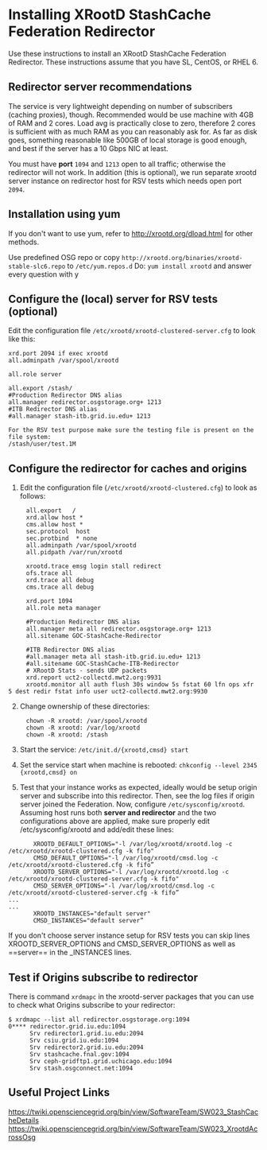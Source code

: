 # Installing XRootD StashCache Federation Redirector

Use these instructions to install an XRootD StashCache Federation Redirector. These instructions assume that you have SL, CentOS, or RHEL 6.

## Redirector server recommendations
The service is very lightweight depending on number of subscribers (caching proxies), though. Recommended would be use machine with 4GB of RAM and 2 cores. Load avg is practically close to zero, therefore 2 cores is sufficient with as much RAM as you can reasonably ask for.  As far as disk goes, something reasonable like 500GB of local storage is good enough, and best if the server has a 10 Gbps NIC at least.

You must have __port__ `1094` and `1213` open to all traffic; otherwise the redirector will not work.
In addition (this is optional), we run separate xrootd server instance on redirector host for RSV tests which needs open port `2094`.

## Installation using yum
If you don't want to use yum, refer to http://xrootd.org/dload.html for other methods.

Use predefined OSG repo or copy `http://xrootd.org/binaries/xrootd-stable-slc6.repo` to `/etc/yum.repos.d`
Do: `yum install xrootd` and answer every question with y


## Configure the (local) server for RSV tests (optional)
Edit the configuration file `/etc/xrootd/xrootd-clustered-server.cfg` to look like this:

```
xrd.port 2094 if exec xrootd
all.adminpath /var/spool/xrootd

all.role server

all.export /stash/
#Production Redirector DNS alias
all.manager redirector.osgstorage.org+ 1213
#ITB Redirector DNS alias
#all.manager stash-itb.grid.iu.edu+ 1213

For the RSV test purpose make sure the testing file is present on the file system:
/stash/user/test.1M
```

## Configure the redirector for caches and origins

1. Edit the configuration file (`/etc/xrootd/xrootd-clustered.cfg`) to look as follows:
```
     all.export   / 
     xrd.allow host * 
     cms.allow host * 
     sec.protocol  host 
     sec.protbind  * none 
     all.adminpath /var/spool/xrootd 
     all.pidpath /var/run/xrootd 
 
     xrootd.trace emsg login stall redirect 
     ofs.trace all 
     xrd.trace all debug 
     cms.trace all debug 
 
     xrd.port 1094 
     all.role meta manager 

     #Production Redirector DNS alias
     all.manager meta all redirector.osgstorage.org+ 1213
     all.sitename GOC-StashCache-Redirector 

     #ITB Redirector DNS alias
     #all.manager meta all stash-itb.grid.iu.edu+ 1213
     #all.sitename GOC-StashCache-ITB-Redirector
     # XRootD Stats - sends UDP packets
     xrd.report uct2-collectd.mwt2.org:9931
     xrootd.monitor all auth flush 30s window 5s fstat 60 lfn ops xfr 5 dest redir fstat info user uct2-collectd.mwt2.org:9930
```

2. Change ownership of these directories:
```
     chown -R xrootd: /var/spool/xrootd
     chown -R xrootd: /var/log/xrootd
     chown -R xrootd: /stash
```

3. Start the service: `/etc/init.d/{xrootd,cmsd} start`

4. Set the service start when machine is rebooted: `chkconfig --level 2345 {xrootd,cmsd} on`

5. Test that your instance works as expected, ideally would be setup origin server and subscribe into this redirector. Then, see the log files if origin server joined the Federation. Now, configure `/etc/sysconfig/xrootd`.
Assuming host runs both __server and redirector__ and the two configurations above are applied, make sure properly edit /etc/sysconfig/xrootd and add/edit these lines:
```
       XROOTD_DEFAULT_OPTIONS="-l /var/log/xrootd/xrootd.log -c /etc/xrootd/xrootd-clustered.cfg -k fifo"
       CMSD_DEFAULT_OPTIONS="-l /var/log/xrootd/cmsd.log -c /etc/xrootd/xrootd-clustered.cfg -k fifo”
       XROOTD_SERVER_OPTIONS="-l /var/log/xrootd/xrootd.log -c /etc/xrootd/xrootd-clustered-server.cfg -k fifo"
       CMSD_SERVER_OPTIONS="-l /var/log/xrootd/cmsd.log -c /etc/xrootd/xrootd-clustered-server.cfg -k fifo”
...
...
       XROOTD_INSTANCES="default server"
       CMSD_INSTANCES="default server”
```
If you don't choose server instance setup for RSV tests you can skip lines XROOTD_SERVER_OPTIONS and CMSD_SERVER_OPTIONS as well as ==server== in the _INSTANCES lines.

## Test if Origins subscribe to redirector
There is command `xrdmapc` in the xrootd-server packages that you can use to check what Origins subscribe to your redirector:
```
$ xrdmapc --list all redirector.osgstorage.org:1094 
0**** redirector.grid.iu.edu:1094
      Srv redirector1.grid.iu.edu:2094
      Srv csiu.grid.iu.edu:1094
      Srv redirector2.grid.iu.edu:2094
      Srv stashcache.fnal.gov:1094
      Srv ceph-gridftp1.grid.uchicago.edu:1094
      Srv stash.osgconnect.net:1094
```

## Useful Project Links
https://twiki.opensciencegrid.org/bin/view/SoftwareTeam/SW023_StashCacheDetails
https://twiki.opensciencegrid.org/bin/view/SoftwareTeam/SW023_XrootdAcrossOsg
